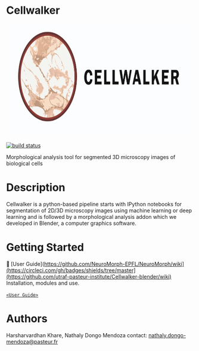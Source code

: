 # Cellwalker

<p style="font-style: italics;" align="center">
<img height=300 src="src/logo_cell.png"/><br>
</p>


<a href="https://circleci.com/gh/badges/shields/tree/master">
        <img src="https://img.shields.io/circleci/project/github/badges/shields/master" alt="build status"></a>

</p>
Morphological analysis tool for segmented 3D microscopy images of biological cells

# Description

Cellwalker is a python-based pipeline starts with IPython notebooks for segmentation of 2D/3D microscopy images using machine learning or deep learning and is followed by a morphological analysis addon which we developed in Blender, a computer graphics software.

# Getting Started

<b> :round_pushpin: </b>  [User Guide](https://github.com/NeuroMorph-EPFL/NeuroMorph/wiki](https://circleci.com/gh/badges/shields/tree/master](https://github.com/utraf-pasteur-institute/Cellwalker-blender/wiki) 
Installation, modules and use. 

[`<User Guide>`](https://github.com/utraf-pasteur-institute/Cellwalker-blender/wiki)

# Authors

Harsharvardhan Khare, Nathaly Dongo Mendoza
contact: nathaly.dongo-mendoza@pasteur.fr


